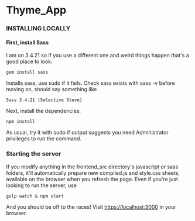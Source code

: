# Thyme_App

### INSTALLING LOCALLY

#### First, install Sass

I am on 3.4.21 so if you use a different one and weird things happen that's a good place to look. 
```
gem install sass
```
Installs sass, use sudo if it fails. Check sass exists with sass -v before moving on, should say something like 
```
Sass 3.4.21 (Selective Steve)
```

Next, install the dependencies:
```
npm install
```
As usual, try it with sudo if output suggests you need Administrator privileges to run the command. 

### Starting the server
If you modify anything in the frontend_src directory's javascript or sass folders, it'll automatically prepare new compiled.js and style.css sheets, available on the browser when you refresh the page. Even if you're just looking to run the server, use
```
gulp watch & npm start
```
And you should be off to the races! Visit <https://localhost:3000> in your browser. 